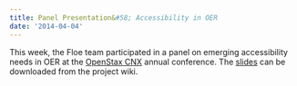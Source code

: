 ```yaml
---
title: Panel Presentation&#58; Accessibility in OER
date: '2014-04-04'
---
```

This week, the Floe team participated in a panel on emerging accessibility needs in
OER at the [OpenStax CNX](https://cnx.org/) annual conference.
The [slides](http://wiki.fluidproject.org/download/attachments/1707985/Connexions.pdf?version=1&modificationDate=1397054988700&api=v2) can be downloaded from the project wiki.
